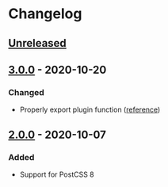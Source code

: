 # Changelog

## [Unreleased][]

## [3.0.0][] - 2020-10-20

### Changed

-   Properly export plugin function
    ([reference](https://github.com/postcss/postcss/issues/1441))

## [2.0.0][] - 2020-10-07

### Added

-   Support for PostCSS 8

[unreleased]:
	https://github.com/niksy/postcss-global-import-once/compare/v2.0.0...HEAD
[2.0.0]: https://github.com/niksy/postcss-global-import-once/tree/v2.0.0
[unreleased]:
	https://github.com/niksy/postcss-global-import-once/compare/v3.0.0...HEAD
[3.0.0]: https://github.com/niksy/postcss-global-import-once/tree/v3.0.0
